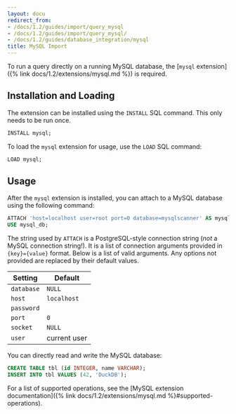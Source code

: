 ```yaml
---
layout: docu
redirect_from:
- /docs/1.2/guides/import/query_mysql
- /docs/1.2/guides/import/query_mysql/
- /docs/1.2/guides/database_integration/mysql
title: MySQL Import
---
```


To run a query directly on a running MySQL database, the [`mysql` extension]({% link docs/1.2/extensions/mysql.md %}) is required.

## Installation and Loading

The extension can be installed using the `INSTALL` SQL command. This only needs to be run once.

```sql
INSTALL mysql;
```

To load the `mysql` extension for usage, use the `LOAD` SQL command:

```sql
LOAD mysql;
```

## Usage

After the `mysql` extension is installed, you can attach to a MySQL database using the following command:

```sql
ATTACH 'host=localhost user=root port=0 database=mysqlscanner' AS mysql_db (TYPE mysql, READ_ONLY);
USE mysql_db;
```

The string used by `ATTACH` is a PostgreSQL-style connection string (_not_ a MySQL connection string!). It is a list of connection arguments provided in `{key}={value}` format. Below is a list of valid arguments. Any options not provided are replaced by their default values.

|  Setting   |   Default    |
|------------|--------------|
| `database` | `NULL`       |
| `host`     | `localhost`  |
| `password` |              |
| `port`     | `0`          |
| `socket`   | `NULL`       |
| `user`     | current user |

You can directly read and write the MySQL database:

```sql
CREATE TABLE tbl (id INTEGER, name VARCHAR);
INSERT INTO tbl VALUES (42, 'DuckDB');
```

For a list of supported operations, see the [MySQL extension documentation]({% link docs/1.2/extensions/mysql.md %}#supported-operations).
